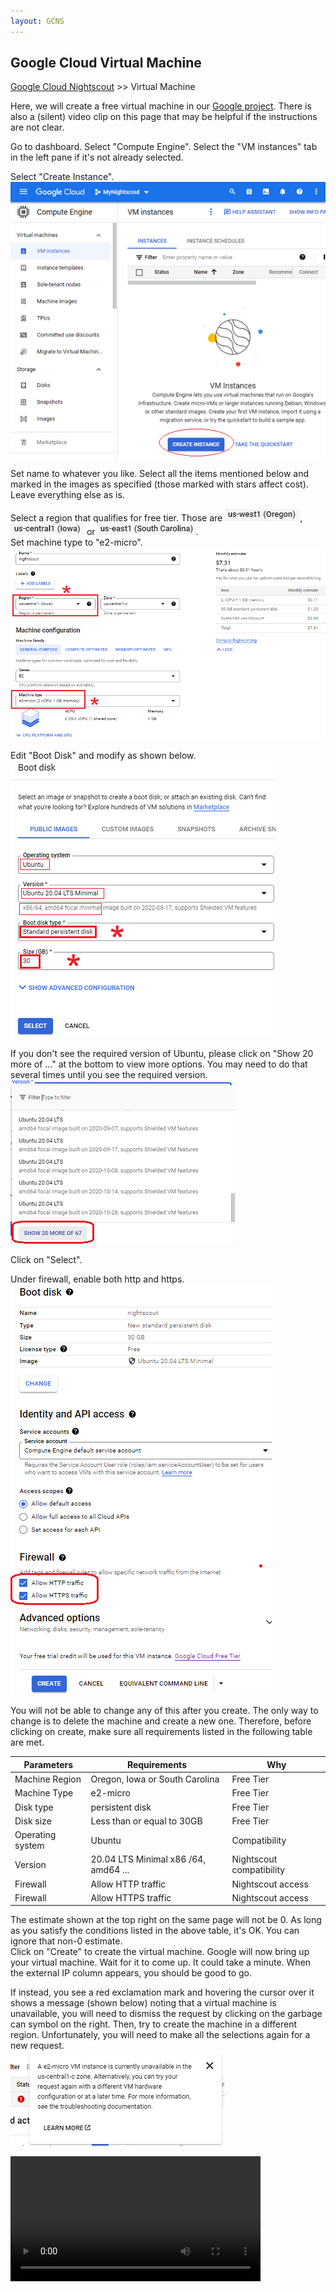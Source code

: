 ```yaml
---
layout: GCNS
---
```


## Google Cloud Virtual Machine  
[Google Cloud Nightscout](./GoogleCloud.md) >> Virtual Machine  
  
Here, we will create a free virtual machine in our [Google project](./NS_GCProject.md).  There is also a (silent) video clip on this page that may be helpful if the instructions are not clear.  
  
Go to dashboard.  Select "Compute Engine".  Select the "VM instances" tab in the left pane if it's not already selected.  
  
Select "Create Instance".  
![](./images/CreateInstance.png)  
  
Set name to whatever you like.  Select all the items mentioned below and marked in the images as specified (those marked with stars affect cost).  Leave everything else as is.  
  
Select a region that qualifies for free tier.  Those are ![](./images/Oregon.png), ![](./images/Iowa.png) or ![](./images/S_Carolina.png).  
Set machine type to "e2-micro".    
![](./images/vm2.png)  
  
Edit "Boot Disk" and modify as shown below.  
![](./images/Disk2.png)  
  
If you don't see the required version of Ubuntu, please click on "Show 20 more of ..." at the bottom to view more options.  You may need to do that several times until you see the required version.  
![](./images/Show20More.png)  
  
Click on "Select".    
  
Under firewall, enable both http and https.  
![](./images/Firewall2.png)  
  
You will not be able to change any of this after you create.  The only way to change is to delete the machine and create a new one.  Therefore, before clicking on create, make sure all requirements listed in the following table are met.  
  
| Parameters | Requirements | Why |  
| ---------- | ------------ | ---- |  
| Machine Region    | Oregon, Iowa or South Carolina | Free Tier |  
| Machine Type | e2-micro | Free Tier |  
| Disk type    | persistent disk | Free Tier |  
| Disk size   |  Less than or equal to 30GB | Free Tier |  
| Operating system | Ubuntu | Compatibility |  
| Version | 20.04 LTS Minimal x86 /64, amd64 ... | Nightscout compatibility |  
| Firewall | Allow HTTP traffic | Nightscout access |  
| Firewall | Allow HTTPS traffic | Nightscout access |  
  
The estimate shown at the top right on the same page will not be 0.  As long as you satisfy the conditions listed in the above table, it's OK.  You can ignore that non-0 estimate.  
Click on "Create" to create the virtual machine.  Google will now bring up your virtual machine.  Wait for it to come up.  It could take a minute.  When the external IP column appears, you should be good to go.  
  
If instead, you see a red exclamation mark and hovering the cursor over it shows a message (shown below) noting that a virtual machine is unavailable, you will need to dismiss the request by clicking on the garbage can symbol on the right.  Then, try to create the machine in a different region.  Unfortunately, you will need to make all the selections again for a new request.    
![](./images/VM_Unavailable.png)  
  
<video width="400" controlsList="nodownload" src="./video/VM.mp4" controls>  
</video>    
  
